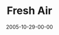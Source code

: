 ---
layout: message
category: message
series: "Room To Breathe"
title: "Fresh Air"
date: 2005-10-29-00-00
message_id: 96
audio: "http://s3.amazonaws.com/crossroads-media/media/legacy/mp3/Room_To_Breathe_04_10-23-05_Fresh_Air.mp3"
audio-duration: "22:55"
flag: "N"
---